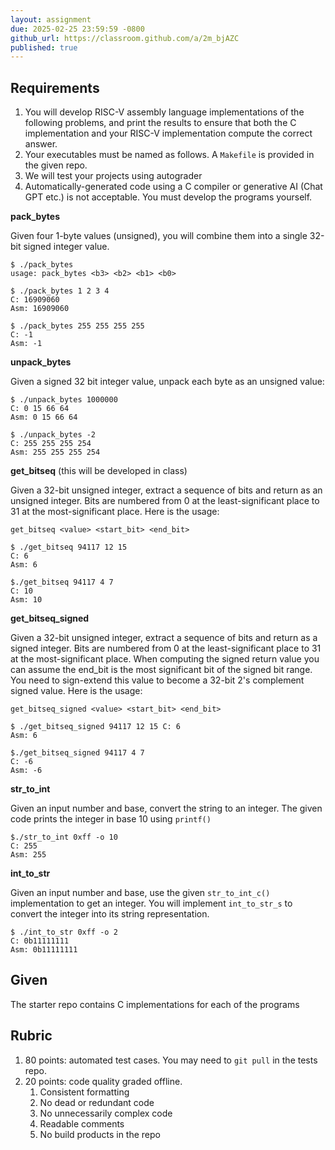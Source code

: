 ```yaml
---
layout: assignment
due: 2025-02-25 23:59:59 -0800
github_url: https://classroom.github.com/a/2m_bjAZC
published: true
---
```


## Requirements

1. You will develop RISC-V assembly language implementations of the following problems, and print the results to ensure that both the C implementation and your RISC-V implementation compute the correct answer.
1. Your executables must be named as follows. A `Makefile` is provided in the given repo.
1. We will test your projects using autograder
1. Automatically-generated code using a C compiler or generative AI (Chat GPT etc.) is not acceptable. You must develop the programs yourself.

**pack_bytes**

Given four 1-byte values (unsigned), you will combine them into a single 32-bit signed integer value.

    $ ./pack_bytes
    usage: pack_bytes <b3> <b2> <b1> <b0>

    $ ./pack_bytes 1 2 3 4
    C: 16909060
    Asm: 16909060

    $ ./pack_bytes 255 255 255 255
    C: -1
    Asm: -1

**unpack_bytes**

Given a signed 32 bit integer value, unpack each byte as an unsigned value:

    $ ./unpack_bytes 1000000
    C: 0 15 66 64
    Asm: 0 15 66 64

    $ ./unpack_bytes -2
    C: 255 255 255 254
    Asm: 255 255 255 254

**get_bitseq** (this will be developed in class)

Given a 32-bit unsigned integer, extract a sequence of bits and return as an unsigned integer. Bits are numbered from 0 at the least-significant place to 31 at the most-significant place. Here is the usage:

`get_bitseq <value> <start_bit> <end_bit> `

    $ ./get_bitseq 94117 12 15 
    C: 6
    Asm: 6

    $./get_bitseq 94117 4 7
    C: 10
    Asm: 10

**get_bitseq_signed**

Given a 32-bit unsigned integer, extract a sequence of bits and return as a signed integer. Bits are numbered from 0 at the least-significant place to 31 at the most-significant place. When computing the signed return value you can assume the end_bit is the most significant bit of the signed bit range. You need to sign-extend this value to become a 32-bit 2's complement signed value. Here is the usage:

`get_bitseq_signed <value> <start_bit> <end_bit>`

    $ ./get_bitseq_signed 94117 12 15 C: 6
    Asm: 6

    $./get_bitseq_signed 94117 4 7
    C: -6
    Asm: -6

**str_to_int**

Given an input number and base, convert the string to an integer. The given code prints the integer in base 10 using `printf()`

    $./str_to_int 0xff -o 10
    C: 255
    Asm: 255

**int_to_str**

Given an input number and base, use the given `str_to_int_c()` implementation to get an integer. You will implement `int_to_str_s` to convert the integer into its string representation.

    $ ./int_to_str 0xff -o 2
    C: 0b11111111
    Asm: 0b11111111

## Given

The starter repo contains C implementations for each of the programs

## Rubric

1. 80 points: automated test cases. You may need to `git pull` in the tests repo.
1. 20 points: code quality graded offline. 
    1. Consistent formatting
    1. No dead or redundant code
    1. No unnecessarily complex code
    1. Readable comments
    1. No build products in the repo
